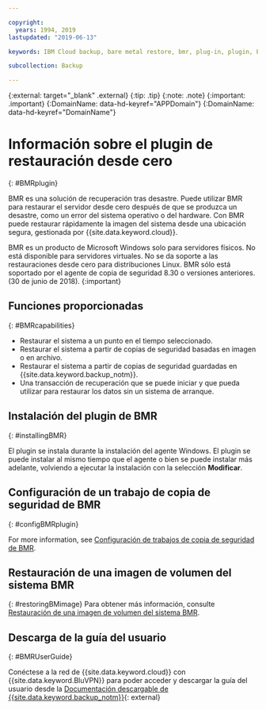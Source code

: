 ```yaml
---

copyright:
  years: 1994, 2019
lastupdated: "2019-06-13"

keywords: IBM Cloud backup, bare metal restore, bmr, plug-in, plugin, EVault, Carbonite, baremetal, point-in-time restore

subcollection: Backup

---
```

{:external: target="_blank" .external}
{:tip: .tip}
{:note: .note}
{:important: .important}
{:DomainName: data-hd-keyref="APPDomain"}
{:DomainName: data-hd-keyref="DomainName"}

# Información sobre el plugin de restauración desde cero
{: #BMRplugin}

BMR es una solución de recuperación tras desastre. Puede utilizar BMR para restaurar el servidor desde cero después de que se produzca un desastre, como un error del sistema operativo o del hardware. Con BMR puede restaurar rápidamente la imagen del sistema desde una ubicación segura, gestionada por {{site.data.keyword.cloud}}.

BMR es un producto de Microsoft Windows solo para servidores físicos. No está disponible para servidores virtuales. No se da soporte a las restauraciones desde cero para distribuciones Linux. BMR sólo está soportado por el agente de copia de seguridad 8.30 o versiones anteriores. (30 de junio de 2018).
{:important}

## Funciones proporcionadas
{: #BMRcapabilities}

- Restaurar el sistema a un punto en el tiempo seleccionado.
- Restaurar el sistema a partir de copias de seguridad basadas en imagen o en archivo.
- Restaurar el sistema a partir de copias de seguridad guardadas en {{site.data.keyword.backup_notm}}.
- Una transacción de recuperación que se puede iniciar y que pueda utilizar para restaurar los datos sin un sistema de arranque.

## Instalación del plugin de BMR
{: #installingBMR}

El plugin se instala durante la instalación del agente Windows. El plugin se puede instalar al mismo tiempo que el agente o bien se puede instalar más adelante, volviendo a ejecutar la instalación con la selección **Modificar**.

## Configuración de un trabajo de copia de seguridad de BMR
{: #configBMRplugin}

For more information, see [Configuración de trabajos de copia de seguridad de BMR](/docs/infrastructure/Backup?topic=Backup-configureBMR).

## Restauración de una imagen de volumen del sistema BMR
{: #restoringBMimage}
Para obtener más información, consulte [Restauración de una imagen de volumen del sistema BMR](/docs/infrastructure/Backup?topic=Backup-restoreBMR).

## Descarga de la guía del usuario
{: #BMRUserGuide}

Conéctese a la red de {{site.data.keyword.cloud}} con {{site.data.keyword.BluVPN}} para poder acceder y descargar la guía del usuario desde la [Documentación descargable de {{site.data.keyword.backup_notm}}](http://downloads.service.softlayer.com/evault/Documentation/){: external}
